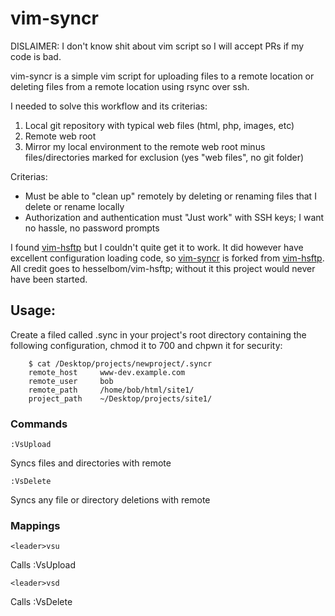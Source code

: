 vim-syncr
=========
DISLAIMER: I don't know shit about vim script so I will accept PRs if my code is bad.

vim-syncr is a simple vim script for uploading files to a remote location or deleting files from a remote location using rsync over ssh.

I needed to solve this workflow and its criterias:
1. Local git repository with typical web files (html, php, images, etc)
2. Remote web root
3. Mirror my local environment to the remote web root minus files/directories marked for exclusion (yes "web files", no git folder)

Criterias:
- Must be able to "clean up" remotely by deleting or renaming files that I delete or rename locally
- Authorization and authentication must "Just work" with SSH keys; I want no hassle, no password prompts

I found [vim-hsftp](https://github.com/hesselbom/vim-hsftp) but I couldn't quite get it to work. It did however have excellent configuration loading code, so [vim-syncr](https://github.com/s10g/vim-syncr) is forked from [vim-hsftp](https://github.com/hesselbom/vim-hsftp). All credit goes to hesselbom/vim-hsftp; without it this project would never have been started.

Usage:
------
Create a filed called .sync in your project's root directory containing the following configuration, chmod it to 700 and chpwn it for security:
```
    $ cat /Desktop/projects/newproject/.syncr
    remote_host     www-dev.example.com
    remote_user     bob
    remote_path     /home/bob/html/site1/
    project_path    ~/Desktop/projects/site1/
```


### Commands
    :VsUpload
Syncs files and directories with remote

    :VsDelete
Syncs any file or directory deletions with remote


### Mappings
    <leader>vsu
Calls :VsUpload

    <leader>vsd
Calls :VsDelete
